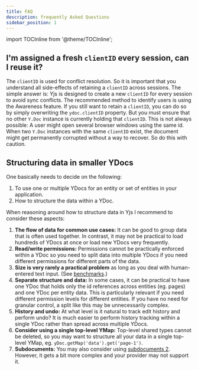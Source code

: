 ```yaml
---
title: FAQ
description: frequently Asked Questions
sidebar_position: 1
---
```


import TOCInline from '@theme/TOCInline';

<TOCInline toc={toc} />

## I'm assigned a fresh `clientID` every session, can I reuse it?

The `clientID` is used for conflict resolution. So it is important that you
understand all side-effects of retaining a `clientID` across sessions. The simple
answer is: Yjs is designed to create a new `clientID` for every session to avoid
sync conflicts. The recommended method to identify users is using the Awareness
feature. If you still want to retain a `clientID`, you can do so by simply
overwriting the `ydoc.clientID` property. But you must ensure that no other
`Y.Doc` instance is currently holding that `clientID`. This is not always
possible: A user might open several browser windows using the same id. 
When two `Y.Doc` instances with the same `clientID` exist, the document might get
permanently corrupted without a way to recover. So do this with caution.

## Structuring data in smaller YDocs

One basically needs to decide on the following:

1. To use one or multiple YDocs for an entity or set of entities in your
   application.
2. How to structure the data within a YDoc.

When reasoning around how to structure data in Yjs I recommend to consider these
aspects:

1. **The flow of data for common use cases:** It can be good to group data that
   is often used together. In contrast, it may not be practical to load hundreds
   of YDocs at once or load new YDocs very frequently.
2. **Read/write permissions:** Permissions cannot be practically enforced within
   a YDoc so you need to split data into multiple YDocs if you need different
   permissions for different parts of the data.
3. **Size is very rarely a practical problem** as long as you deal with
   human-entered text input. (See
   [benchmarks](https://github.com/dmonad/crdt-benchmarks).)
4. **Separate structure and data:** In some cases, it can be practical to have
   one YDoc that holds only the id references across entities (eg. pages) and
   one YDoc per entity data. This is particularly relevant if you need different
   permission levels for different entities. If you have no need for granular
   control, a split like this may be unnecessarily complex.
5. **History and undo:** At what level is it natural to track edit history and
   perform undo? It is much easier to perform history tracking within a single
   YDoc rather than spread across multiple YDocs.
6. **Consider using a single top-level YMap:** Top-level shared types cannot be
   deleted, so you may want to structure all your data in a single top-level
   YMap, eg. `yDoc.getMap('data').get('page-1')`.
7. **Subdocuments:** You may also consider using [subdocuments
   2](https://docs.yjs.dev/api/subdocuments). However, it gets a bit more
   complex and your provider may not support it.

<!-- TODO: Make an entry for "initial offline value" -
https://discuss.yjs.dev/t/initial-offline-value-of-a-shared-document/465/13 -->

